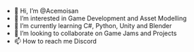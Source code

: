 - 👋 Hi, I’m @Acemoisan
- 👀 I’m interested in Game Development and Asset Modelling
- 🌱 I’m currently learning C#, Python, Unity and Blender
- 💞️ I’m looking to collaborate on Game Jams and Projects
- 📫 How to reach me Discord

<!---
Acemoisan/Acemoisan is a ✨ special ✨ repository because its `README.md` (this file) appears on your GitHub profile.
You can click the Preview link to take a look at your changes.
--->
